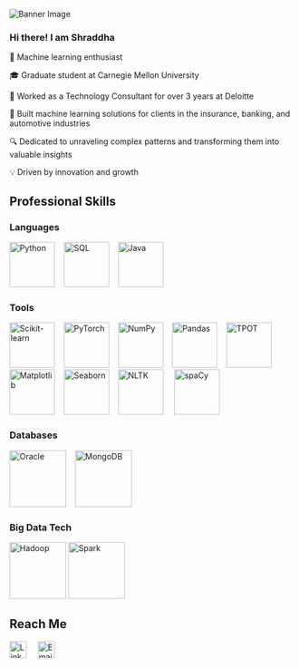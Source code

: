 ![Banner Image](https://miro.medium.com/v2/resize:fit:9100\/0*3eZEKrg2y7Pt6iZI.jpg)

### Hi there! I am Shraddha
🤖 Machine learning enthusiast

🎓 Graduate student at Carnegie Mellon University

💼 Worked as a Technology Consultant for over 3 years at Deloitte

🏢 Built machine learning solutions for clients in the insurance, banking, and automotive industries

🔍 Dedicated to unraveling complex patterns and transforming them into valuable insights

💡 Driven by innovation and growth

##  Professional Skills
### Languages
<img src="https://upload.wikimedia.org/wikipedia/commons/c/c3/Python-logo-notext.svg" alt="Python" width="80\"/>&nbsp;&nbsp;&nbsp; <img src="https://upload.wikimedia.org/wikipedia/commons/2/29/Postgresql_elephant.svg" alt="SQL" width="80\"/>&nbsp;&nbsp;&nbsp; <img src="https://upload.wikimedia.org/wikipedia/en/3/30/Java_programming_language_logo.svg" alt="Java" width="80\"/>

### Tools

<div>
  <img src="https://upload.wikimedia.org/wikipedia/commons/0/05/Scikit_learn_logo_small.svg" alt="Scikit-learn" width="80" style="display:inline-block;"/>&nbsp;&nbsp;&nbsp;
  <img src="https://pytorch.org/assets/images/pytorch-logo.png" alt="PyTorch" width="80" style="display:inline-block;"/>&nbsp;&nbsp;&nbsp;
  <img src="https://numpy.org/doc/stable/_static/numpylogo.svg" alt="NumPy" width="80" style="display:inline-block;"/>&nbsp;&nbsp;&nbsp;
  <img src="https://pandas.pydata.org/static/img/pandas_white.svg" alt="Pandas" width="80" style="display:inline-block;"/>&nbsp;&nbsp;&nbsp;
  <img src="https://raw.githubusercontent.com/EpistasisLab/tpot/master/images/tpot-logo.jpg" alt="TPOT" width="80" style="display:inline-block;"/>&nbsp;&nbsp;&nbsp;
  <img src="https://matplotlib.org/stable/_static/logo2_compressed.svg" alt="Matplotlib" width="80" style="display:inline-block;"/>&nbsp;&nbsp;&nbsp;
  <img src="https://seaborn.pydata.org/_static/logo-wide-lightbg.svg" alt="Seaborn" width="80" style="display:inline-block;"/>&nbsp;&nbsp;&nbsp;
  <img src="https://encrypted-tbn0.gstatic.com/images?q=tbn:ANd9GcQbeeN-2NRN6cQ2kSWyDgopb7NwDBdKV6qVUnEQf5Uc&s" alt="NLTK" width="80" style="display:inline-block;"/> &nbsp;&nbsp;&nbsp;
  <img src="https://upload.wikimedia.org/wikipedia/commons/thumb/8/88/SpaCy_logo.svg/2560px-SpaCy_logo.svg.png" alt="spaCy" width="80" style="display:inline-block;"/>&nbsp;&nbsp;&nbsp;&nbsp;
</div>



### Databases
<img src="https://upload.wikimedia.org/wikipedia/commons/5/50/Oracle_logo.svg" alt="Oracle" width="100"/>&nbsp;&nbsp;&nbsp; <img src="https://webassets.mongodb.com/_com_assets/cms/MongoDB_Logo_FullColorBlack_RGB-4td3yuxzjs.png" alt="MongoDB" width="100"/>&nbsp;&nbsp;&nbsp;


### Big Data Tech
<img src="https://upload.wikimedia.org/wikipedia/commons/0/0e/Hadoop_logo.svg" alt="Hadoop" width="100\" /> <img src="https://upload.wikimedia.org/wikipedia/commons/f/f3/Apache_Spark_logo.svg" alt="Spark" width="100\"/>

## Reach Me
[<img src="https://upload.wikimedia.org/wikipedia/commons/c/ca/LinkedIn_logo_initials.png" alt="LinkedIn" width="30"/>](https://www.linkedin.com/in/your-profile) &nbsp;&nbsp;&nbsp; [<img src="https://upload.wikimedia.org/wikipedia/commons/7/7e/Gmail_icon_%282020%29.svg" alt="Email" width="30"/>](mailto:your-email@example.com)


